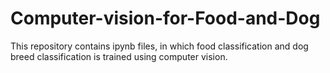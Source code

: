 # Computer-vision-for-Food-and-Dog
This repository contains ipynb files, in which food classification and dog breed classification is trained using computer vision.
